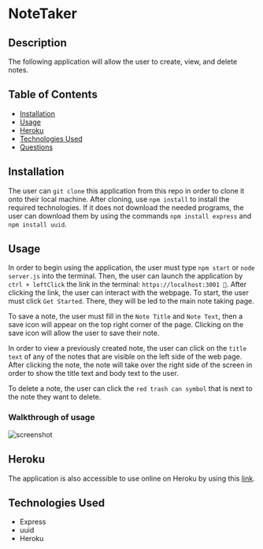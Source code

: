 # NoteTaker

## Description
The following application will allow the user to create, view, and delete notes. 

## Table of Contents
* [Installation](#installation)
* [Usage](#usage)
* [Heroku](#heroku)
* [Technologies Used](#technologies-used)
* [Questions](#questions)

## Installation
The user can `git clone` this application from this repo in order to clone it onto their local machine. After cloning, use `npm install` to install the required technologies. If it does not download the needed programs, the user can download them by using the commands `npm install express` and `npm install uuid`. 

## Usage
In order to begin using the application, the user must type `npm start` or `node server.js` into the terminal. Then, the user can launch the application by `ctrl + leftClick` the link in the terminal: `https://localhost:3001 🚀`. 
After clicking the link, the user can interact with the webpage. To start, the user must click `Get Started`. There, they will be led to the main note taking page. 

To save a note, the user must fill in the `Note Title` and `Note Text`, then a save icon will appear on the top right corner of the page. Clicking on the save icon will allow the user to save their note. 

In order to view a previously created note, the user can click on the `title text` of any of the notes that are visible on the left side of the web page. After clicking the note, the note will take over the right side of the screen in order to show the title text and body text to the user. 

To delete a note, the user can click the `red trash can symbol` that is next to the note they want to delete. 

### Walkthrough of usage
![screenshot]()

## Heroku
The application is also accessible to use online on Heroku by using this [link](https://note-taker-jessemaraya.herokuapp.com/).

## Technologies Used
* Express
* uuid
* Heroku